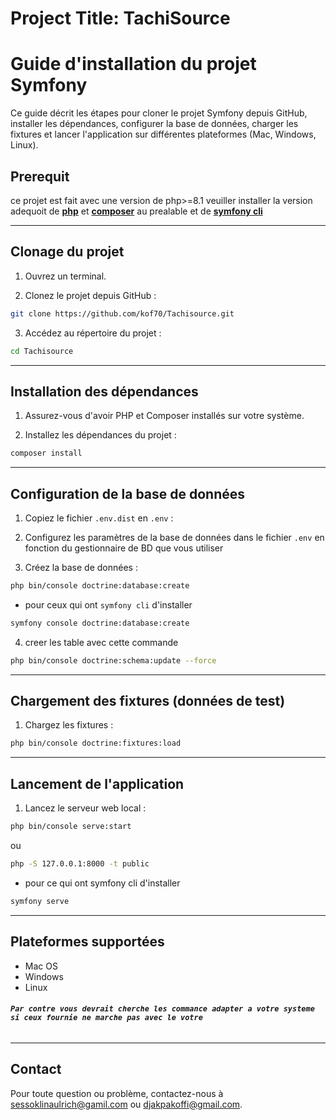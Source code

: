 # Project Title: TachiSource



# Guide d'installation du projet Symfony

Ce guide décrit les étapes pour cloner le projet Symfony depuis GitHub, installer les dépendances, configurer la base de données, charger les fixtures et lancer l'application sur différentes plateformes (Mac, Windows, Linux).

## Prerequit
ce projet est fait avec une version de php>=8.1
veuiller installer la version adequoit de **[php](https://www.php.net/downloads.php)** et **[composer](https://getcomposer.org/download/)** au prealable et de **[symfony cli](https://symfony.com/download)** 

---

## Clonage du projet

1. Ouvrez un terminal.

2. Clonez le projet depuis GitHub :
```bash
git clone https://github.com/kof70/Tachisource.git
```

3. Accédez au répertoire du projet :
```bash
cd Tachisource
```


---

## Installation des dépendances

1. Assurez-vous d'avoir PHP et Composer installés sur votre système.

2. Installez les dépendances du projet :

```bash
composer install
```


---

## Configuration de la base de données

1. Copiez le fichier `.env.dist` en `.env` :


2. Configurez les paramètres de la base de données dans le fichier `.env` en fonction du gestionnaire de BD que vous utiliser

3. Créez la base de données :
```bash
php bin/console doctrine:database:create
```
- pour ceux qui ont `symfony cli` d'installer 
```bash
symfony console doctrine:database:create
```
4. creer les table avec cette commande 
```bash
php bin/console doctrine:schema:update --force
```

---

## Chargement des fixtures (données de test)

1. Chargez les fixtures :
```bash
php bin/console doctrine:fixtures:load
```


---

## Lancement de l'application

1. Lancez le serveur web local :
```bash 
php bin/console serve:start
```
ou 
```bash
php -S 127.0.0.1:8000 -t public  
```

- pour ce qui ont symfony cli d'installer 
```bash
symfony serve
```



---

## Plateformes supportées

- Mac OS
- Windows
- Linux

###### ***```Par contre vous devrait cherche les commance adapter a votre systeme si ceux fournie ne marche pas avec le votre ```***
---

## Contact

Pour toute question ou problème, contactez-nous à [sessoklinaulrich@gamil.com](mailto:sessoklinaulrich@gmail.com) ou 
[djakpakoffi@gmail.com](mailto:djakpakoffi7029@gmail.com).
